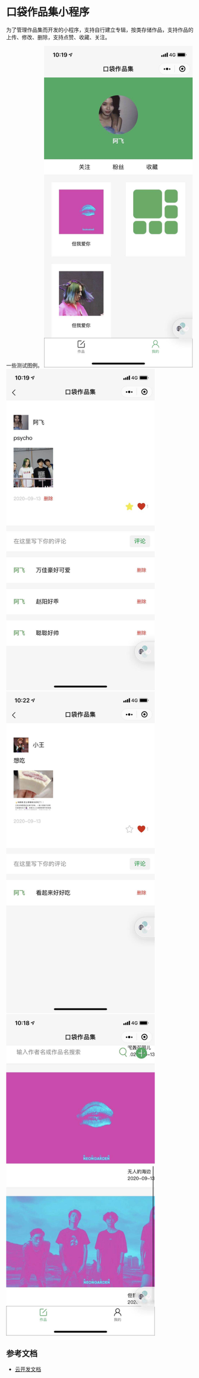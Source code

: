 # 口袋作品集小程序

为了管理作品集而开发的小程序，支持自行建立专辑，按类存储作品，支持作品的上传、修改、删除，支持点赞、收藏、关注。

一些测试图例。
<img src="/images/IMG_1530.JPG" width="400px">
<img src="/images/IMG_1531.JPG" width="400px">
<img src="/images/IMG_1532.JPG" width="400px">
<img src="/images/IMG_1533.JPG" width="400px">




## 参考文档

- [云开发文档](https://developers.weixin.qq.com/miniprogram/dev/wxcloud/basis/getting-started.html)

